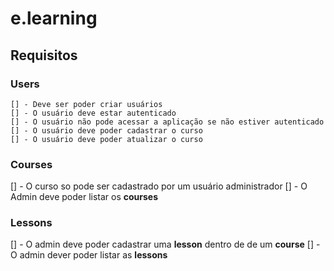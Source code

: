 
# e.learning

## Requisitos

### Users

    [] - Deve ser poder criar usuários
    [] - O usuário deve estar autenticado
    [] - O usuário não pode acessar a aplicação se não estiver autenticado
    [] - O usuário deve poder cadastrar o curso
    [] - O usuário deve poder atualizar o curso

### Courses

  [] - O curso so pode ser cadastrado por um usuário administrador
  [] - O Admin deve poder listar os **courses**

### Lessons

  [] - O admin deve poder cadastrar uma **lesson** dentro de de um **course**
  [] - O admin dever poder listar as **lessons**
